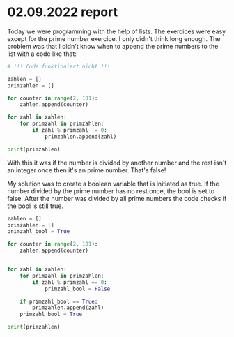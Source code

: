 # 02.09.2022 report
Today we were programming with the help of lists. The exercices were easy except for the prime number exercice. I only didn't think long enough. The problem was that I didn't know when to append the prime numbers to the list with a code like that:


```py
# !!! Code funktioniert nicht !!!

zahlen = []
primzahlen = []

for counter in range(2, 101):
    zahlen.append(counter)

for zahl in zahlen:
    for primzahl in primzahlen:
        if zahl % primzahl != 0:
            primzahlen.append(zahl)

print(primzahlen)
```

With this it was if the number is divided by another number and the rest isn't an integer once then it's an prime number. That's false!

My solution was to create a boolean variable that is initiated as true. If the number divided by the prime number has no rest once, the bool is set to false. After the number was divided by all prime numbers the code checks if the bool is still true.

```py
zahlen = []
primzahlen = []
primzahl_bool = True

for counter in range(2, 101):
    zahlen.append(counter)


for zahl in zahlen:
    for primzahl in primzahlen:
        if zahl % primzahl == 0:
            primzahl_bool = False

    if primzahl_bool == True:
        primzahlen.append(zahl)
    primzahl_bool = True

print(primzahlen)

```